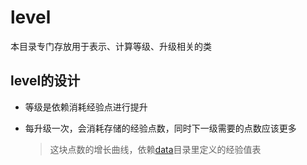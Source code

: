 # level

本目录专门存放用于表示、计算等级、升级相关的类

## level的设计

- 等级是依赖消耗经验点进行提升
- 每升级一次，会消耗存储的经验点数，同时下一级需要的点数应该更多

    > 这块点数的增长曲线，依赖[data](./data)目录里定义的经验值表